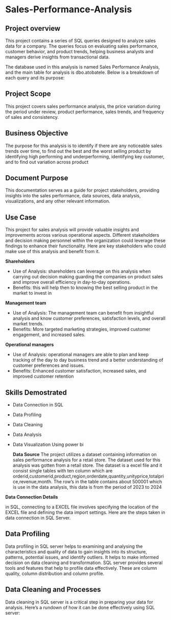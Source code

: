 # Sales-Performance-Analysis
## Project overview ##
 This project contains a series of SQL queries designed to analyze sales data for a company. The queries focus on evaluating sales performance, customer behavior, and product trends, helping business analysts and managers derive insights from transactional data.

The database used in this analysis is named Sales Performance Analysis, and the main table for analysis is dbo.atobatele. Below is a breakdown of each query and its purpose:
## Project Scope ## 
This project covers sales performance analysis, the price variation during the period under review, product performance, sales trends, and frequency of sales and consistency.

## Business Objective ##
The purpose for this analysis is to identify if there are any noticeable sales trends over time, to find out the best and the worst selling product by identifying high performing and underperforming, identifying key customer, and to find out variation across product

## Document Purpose ##
This documentation serves as a guide for project stakeholders, providing insights into the sales performance, data sources, data analysis, visualizations, and any other relevant information.

## Use Case ##
This project for sales analysis will provide valuable insights and improvements across various operational aspects. Different stakeholders and decision making personnel within the organization could leverage these findings to enhance their functionality. Here are key stakeholders who could make use of this analysis and benefit from it.

**Shareholders**  
- Use of Analysis: shareholders can leverage on this analysis when carrying out decision making guarding the companies on product sales and improve overall efficiency in day-to-day operations.
-	Benefits: this will help then to knowing the best selling product in the market to invest in
  
**Management team**
-	Use of Analysis: The management team can benefit from insightful analysis and know customer preferences, satisfaction levels, and overall market trends.
-	Benefits: More targeted marketing strategies, improved customer engagement, and increased sales.

 **Operational managers**
-	Use of Analysis: operational managers are able to plan and keep tracking of the day to day business trend and a better understanding of customer preferences and issues.
- Benefits: Enhanced customer satisfaction, increased sales, and improved customer retention

 ## Skills Demostrated ##
 
-	Data Connection in SQL 
-	Data Profiling
-	Data Cleaning 
-	Data Analysis
-	Data Visualization Using power bi

 	 **Data Source**
The project utilizes a dataset containing information on sales performance analysis for a retail store. The dataset used for this analysis was gotten from a retail store. The dataset is a excel file and it consist single tables with ten column which are orderid,customerid,product,region,orderdate,quantity,unityprice,totalprice,revenue,month. The row’s in the table contains about 500001 which is use in the data analysis, this data is from the period of 2023 to 2024

**Data Connection Details**

in SQL, connecting to a EXCEL file involves specifying the location of the EXCEL file and defining the data import settings. Here are the steps taken in data connection in SQL Server. 

## Data Profiling ##

Data profiling in  SQL server helps to examining and analysing the characteristics and quality of data to gain insights into its structure, patterns, potential issues, and identify outliers. It helps to make informed decision on data cleaning and transformation. SQL server provides several tools and features that help to profile data effectively. These are column quality, column distribution and column profile.


## Data Cleaning and Processes ## 

Data cleaning in SQL server is a critical step in preparing your data for analysis. Here’s a rundown of how it can be done effectively using SQL server:


  
